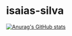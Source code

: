 # isaias-silva
[![Anurag's GitHub stats](https://github-readme-stats.vercel.app/api?username=isaias-silva)](https://github.com/isaias-silva/github-readme-stats)